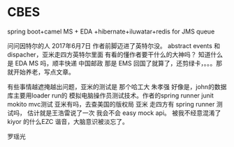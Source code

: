 # CBES
spring boot+camel MS + EDA +hibernate+iluwatar+redis for JMS queue



问问因特尔的人 2017年6月7日 作者前脚迈进了英特尔没。 abstract events 和 dispacher，亚米走四方英特尔里面 有看的懂作者要干什么的大神吗？
知道什么是 EDA MS 吗，顺丰快递 中国邮政 那是 EMS
回国了就算了，还剪绿卡，。。。那就开始养老，写点文章。

有些事情越遮掩越出问题，亚米的测试是 那个哈工大 朱孝强 好像是，john的数据库主要用loader run的 模拟电脑操作员测试技术。作者的spring runner junit mokito mvc测试 亚米有吗，去查美国的版权局 亚米 走四方有 spring runner 测试吗， 估计就是王浩雷说了一次 我会不会 easy mock api。 被我不经意混淆了 kiyor 的什么EZC 谐音，大脑意识被淡忘了。   


罗瑶光
